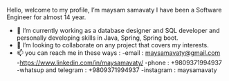  Hello, welcome to my profile, I’m maysam samavaty
 I have been a Software Engineer for almost 14 year.
- 🌱 I’m currently working as a database designer and SQL developer
  and personally developing skills in Java, Spring, Spring boot.
- 💞️ I’m looking to collaborate on any project that covers my interests.
- 📫 you can reach me in these ways :
-email : maysamavaty@gmail.com
-https://www.linkedin.com/in/maysamavaty/
-phone : +9809371994937
-whatsup and telegram : +9809371994937
-instagram : maysamavaty

<!---
samy56k/samy56k is a ✨ special ✨ repository because its `README.md` (this file) appears on your GitHub profile.
You can click the Preview link to take a look at your changes.
--->
